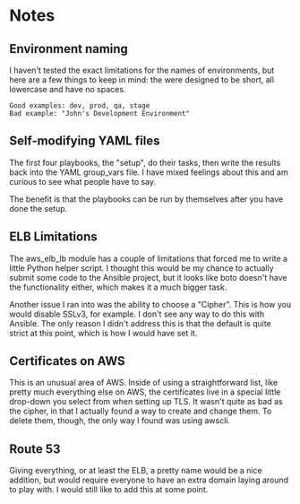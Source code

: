 Notes
=====


Environment naming
------------------

I haven't tested the exact limitations for the names of environments, but
here are a few things to keep in mind: the were designed to be short, all
lowercase and have no spaces.

    Good examples: dev, prod, qa, stage
    Bad example: "John's Development Environment"


Self-modifying YAML files
-------------------------

The first four playbooks, the "setup", do their tasks, then write the results
back into the YAML group_vars file. I have mixed feelings about this and am
curious to see what people have to say.

The benefit is that the playbooks can be run by themselves after you have done
the setup.


ELB Limitations
---------------

The aws\_elb\_lb module has a couple of limitations that forced me to write a
little Python helper script. I thought this would be my chance to actually
submit some code to the Ansible project, but it looks like boto doesn't have
the functionality either, which makes it a much bigger task.

Another issue I ran into was the ability to choose a "Cipher". This is how you
would disable SSLv3, for example. I don't see any way to do this with Ansible.
The only reason I didn't address this is that the default is quite strict at
this point, which is how I would have set it.


Certificates on AWS
-------------------

This is an unusual area of AWS. Inside of using a straightforward list, like
pretty much everything else on AWS, the certificates live in a special little
drop-down you select from when setting up TLS. It wasn't quite as bad as the
cipher, in that I actually found a way to create and change them. To delete
them, though, the only way I found was using awscli.


Route 53
--------

Giving everything, or at least the ELB, a pretty name would be a nice addition,
but would require everyone to have an extra domain laying around to play with.
I would still like to add this at some point.
